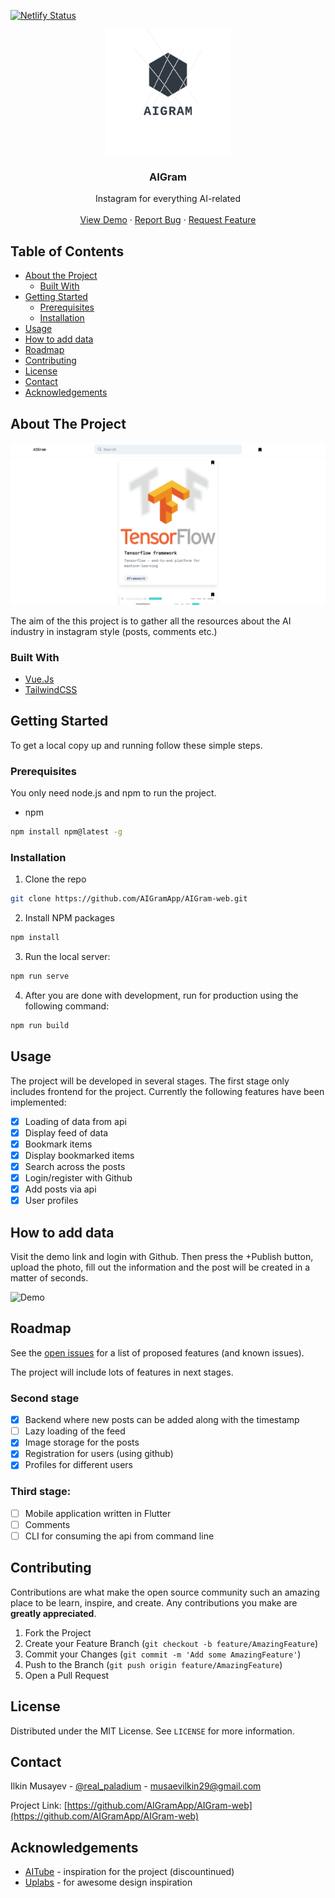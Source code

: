 <!-- PROJECT LOGO -->
[![Netlify Status](https://api.netlify.com/api/v1/badges/7bb13518-b714-4ed3-be6b-dcf54d93a171/deploy-status)](https://app.netlify.com/sites/aigram/deploys)
<br />
<p align="center">
  <a href="https://github.com/AIGramApp/AIGram-web">
    <img src="./images/logo.png" alt="Logo" width="200" height="200">
  </a>

  <h3 align="center">AIGram</h3>

  <p align="center">
    Instagram for everything AI-related
    <br />
    <br />
    <a href="https://aigram.netlify.com">View Demo</a>
    ·
    <a href="https://github.com/AIGramApp/AIGram-web/issues">Report Bug</a>
    ·
    <a href="https://github.com/AIGramApp/AIGram-web/issues">Request Feature</a>
  </p>
</p>



<!-- TABLE OF CONTENTS -->
## Table of Contents

* [About the Project](#about-the-project)
  * [Built With](#built-with)
* [Getting Started](#getting-started)
  * [Prerequisites](#prerequisites)
  * [Installation](#installation)
* [Usage](#usage)
* [How to add data](#how-to-add-data)
* [Roadmap](#roadmap)
* [Contributing](#contributing)
* [License](#license)
* [Contact](#contact)
* [Acknowledgements](#acknowledgements)



<!-- ABOUT THE PROJECT -->
## About The Project

![AIGram desktop screenshot](./images/screenshot.png)

The aim of the this project is to gather all the resources about the AI industry in instagram style (posts, comments etc.)

### Built With

* [Vue.Js](https://vuejs.org/)
* [TailwindCSS](https://tailwindcss.com/)


<!-- GETTING STARTED -->
## Getting Started

To get a local copy up and running follow these simple steps.

### Prerequisites

You only need node.js and npm to run the project.
* npm
```sh
npm install npm@latest -g
```

### Installation
 
1. Clone the repo
```sh
git clone https://github.com/AIGramApp/AIGram-web.git
```
2. Install NPM packages
```sh
npm install
```
3. Run the local server:
```sh
npm run serve
```
4. After you are done with development, run for production using the following command:
```sh
npm run build
```


<!-- USAGE EXAMPLES -->
## Usage

The project will be developed in several stages. The first stage only includes frontend for the project. Currently the following features have been implemented:
- [x] Loading of data from api
- [x] Display feed of data
- [x] Bookmark items
- [x] Display bookmarked items
- [x] Search across the posts
- [x] Login/register with Github
- [x] Add posts via api
- [x] User profiles

## How to add data

Visit the demo link and login with Github. Then press the +Publish button, upload the photo, fill out the information and the post will be created in a matter of seconds.

![Demo](./images/demo.gif)

<!-- ROADMAP -->
## Roadmap

See the [open issues](https://github.com/AIGramApp/AIGram-web/issues) for a list of proposed features (and known issues).

The project will include lots of features in next stages.

### Second stage
- [x] Backend where new posts can be added along with the timestamp
- [ ] Lazy loading of the feed
- [x] Image storage for the posts
- [x] Registration for users (using github)
- [x] Profiles for different users

### Third stage:
- [ ] Mobile application written in Flutter
- [ ] Comments
- [ ] CLI for consuming the api from command line

<!-- CONTRIBUTING -->
## Contributing

Contributions are what make the open source community such an amazing place to be learn, inspire, and create. Any contributions you make are **greatly appreciated**.

1. Fork the Project
2. Create your Feature Branch (`git checkout -b feature/AmazingFeature`)
3. Commit your Changes (`git commit -m 'Add some AmazingFeature'`)
4. Push to the Branch (`git push origin feature/AmazingFeature`)
5. Open a Pull Request

<!-- LICENSE -->
## License

Distributed under the MIT License. See `LICENSE` for more information.



<!-- CONTACT -->
## Contact

Ilkin Musayev - [@real_paladium](https://twitter.com/real_paladium) - musaevilkin29@gmail.com

Project Link: [https://github.com/AIGramApp/AIGram-web](https://github.com/AIGramApp/AIGram-web)



<!-- ACKNOWLEDGEMENTS -->
## Acknowledgements

* [AITube](http://web.archive.org/web/20190124222053/https://aitube.io/) - inspiration for the project (discountinued)
* [Uplabs](https://www.uplabs.com/) - for awesome design inspiration